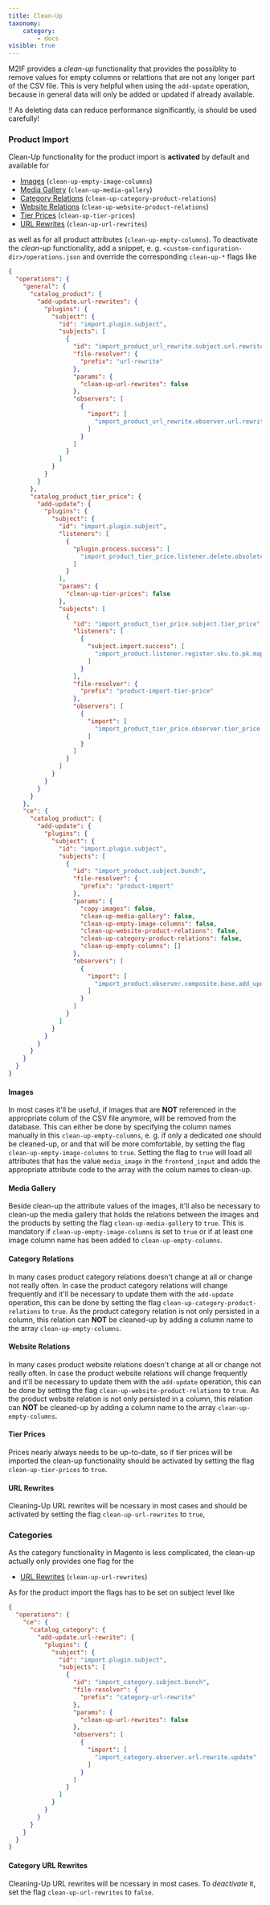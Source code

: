 ```yaml
---
title: Clean-Up
taxonomy:
    category:
        - docs
visible: true
---
```


M2IF provides a *clean-up* functionality that provides the possiblity to remove values for empty columns or relattions that are not any longer part of the CSV file. This is very helpful when using the `add-update` operation, because in general data will only be added or updated if already available.

!! As deleting data can reduce performance significantly, is should be used carefully!

### Product Import

Clean-Up functionality for the product import is **activated** by default and available for

* [Images](#images) (`clean-up-empty-image-columns`)
* [Media Gallery](#media-gallery) (`clean-up-media-gallery`)
* [Category Relations](#category-relations) (`clean-up-category-product-relations`)
* [Website Relations](#website-relations) (`clean-up-website-product-relations`)
* [Tier Prices](#tier-prices) (`clean-up-tier-prices`)
* [URL Rewrites](#url-rewrites) (`clean-up-url-rewrites`)

as well as for all product attributes (`clean-up-empty-columns`). To deactivate the *clean-up* functionality, add a snippet, e. g. `<custom-configuration-dir>/operations.json` and override the corresponding `clean-up-*` flags like

```json
{
  "operations": {
    "general": {
      "catalog_product": {
        "add-update.url-rewrites": {
          "plugins": {
            "subject": {
              "id": "import.plugin.subject",
              "subjects": [
                {
                  "id": "import_product_url_rewrite.subject.url.rewrite",
                  "file-resolver": {
                    "prefix": "url-rewrite"
                  },
                  "params": {
                    "clean-up-url-rewrites": false
                  },
                  "observers": [
                    {
                      "import": [
                        "import_product_url_rewrite.observer.url.rewrite.update"
                      ]
                    }
                  ]
                }
              ]
            }
          }
        }
      },
      "catalog_product_tier_price": {
        "add-update": {
          "plugins": {
            "subject": {
              "id": "import.plugin.subject",
              "listeners": [
                {
                  "plugin.process.success": [
                    "import_product_tier_price.listener.delete.obsolete.tier_prices"
                  ]
                }
              ],
              "params": {
                "clean-up-tier-prices": false
              },
              "subjects": [
                {
                  "id": "import_product_tier_price.subject.tier_price",
                  "listeners": [
                    {
                      "subject.import.success": [
                        "import_product.listener.register.sku.to.pk.mapping"
                      ]
                    }
                  ],
                  "file-resolver": {
                    "prefix": "product-import-tier-price"
                  },
                  "observers": [
                    {
                      "import": [
                        "import_product_tier_price.observer.tier_price.update"
                      ]
                    }
                  ]
                }
              ]
            }
          }
        }
      }  
    },
    "ce": {
      "catalog_product": {
        "add-update": {
          "plugins": {
            "subject": {
              "id": "import.plugin.subject",
              "subjects": [
                {
                  "id": "import_product.subject.bunch",
                  "file-resolver": {
                    "prefix": "product-import"
                  },
                  "params": {
                    "copy-images": false,
                    "clean-up-media-gallery": false,
                    "clean-up-empty-image-columns": false,
                    "clean-up-website-product-relations": false,
                    "clean-up-category-product-relations": false,
                    "clean-up-empty-columns": []
                  },
                  "observers": [
                    {
                      "import": [
                        "import_product.observer.composite.base.add_update"
                      ]
                    }
                  ]
                }
              ]
            }
          }
        }
      }
    }
  }
}
```

#### Images

In most cases it'll be useful, if images that are **NOT** referenced in the appropriate colum of the CSV file anymore, will be removed from the database. This can either be done by specifying the column names manually in this `clean-up-empty-columns`, e. g. if only a dedicated one should be cleaned-up, or and that will be more comfortable, by setting the flag `clean-up-empty-image-columns` to `true`. Setting the flag to `true` will load all attributes that has the value `media_image` in the `frontend_input` and adds the appropriate attribute code to the array with the colum names to clean-up.

#### Media Gallery

Beside clean-up the attribute values of the images, it'll also be necessary to clean-up the media gallery that holds the relations between the images and the products by setting the flag `clean-up-media-gallery` to `true`. This is mandatory if `clean-up-empty-image-columns` is set to `true` or if at least one image column name has been added to `clean-up-empty-columns`. 

#### Category Relations

In many cases product category relations doesn't change at all or change not really often. In case the product category relations will change frequently and it'll be necessary to update them with the `add-update` operation, this can be done by setting the flag `clean-up-category-product-relations` to `true`. As the product category relation is not only persisted in a column, this relation can **NOT** be cleaned-up by adding a column name to the array `clean-up-empty-columns`.

#### Website Relations

In many cases product website relations doesn't change at all or change not really often. In case the product website relations will change frequently and it'll be necessary to update them with the `add-update` operation, this can be done by setting the flag `clean-up-website-product-relations` to `true`. As the product website relation is not only persisted in a column, this relation can **NOT** be cleaned-up by adding a column name to the array `clean-up-empty-columns`.

#### Tier Prices

Prices nearly always needs to be up-to-date, so if tier prices will be imported the clean-up functionality should be activated by setting the flag `clean-up-tier-prices` to `true`.

#### URL Rewrites

Cleaning-Up URL rewrites will be ncessary in most cases and should be activated by setting the flag `clean-up-url-rewrites` to `true`,

### Categories

As the category functionality in Magento is less complicated, the clean-up actually only provides one flag for the

* [URL Rewrites](#url-rewrites-category) (`clean-up-url-rewrites`)

As for the product import the flags has to be set on subject level like

```json
{
  "operations": {
    "ce": {
      "catalog_category": {
        "add-update.url-rewrite": {
          "plugins": {
            "subject": {
              "id": "import.plugin.subject",
              "subjects": [
                {
                  "id": "import_category.subject.bunch",
                  "file-resolver": {
                    "prefix": "category-url-rewrite"
                  },
                  "params": {
                    "clean-up-url-rewrites": false
                  },
                  "observers": [
                    {
                      "import": [
                        "import_category.observer.url.rewrite.update"
                      ]
                    }
                  ]
                }
              ]
            }
          }
        }
      }
    }
  }
}
```

#### <a name="url-rewrites-category"></a>Category URL Rewrites

Cleaning-Up URL rewrites will be ncessary in most cases. To *deactivate* it, set the flag `clean-up-url-rewrites` to `false`.